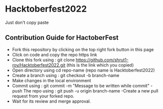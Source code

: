 # Hacktoberfest2022
Just don't copy paste


## Contribution Guide for HactoberFest
- Fork this repository by clicking on the top right fork button in this page
- Click on code and copy the repo https link
- Clone this fork using :
    git clone https://github.com/shrut1-roy/Hacktoberfest2022.git
    (this is the link which you copied)
- Open directory using 
      cd repo-name (repo name is Hacktoberfest2022)
- Create a branch using :
    git checkout -b branch-name
- Make changes in the local environment
- Commit using :
    git commit -m "Message to be written while commit"
-push The repo using : 
    git push -u origin branch-name
-Create a new pull request from your forked repo.
- Wait for its review and merge approval.
